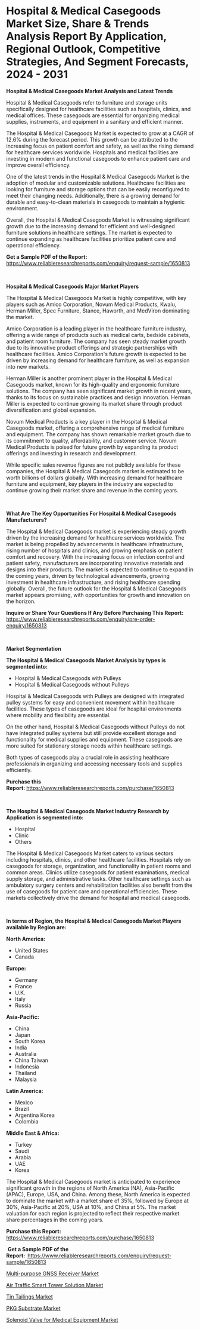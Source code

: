 <p><h1>Hospital & Medical Casegoods Market Size, Share & Trends Analysis Report By Application, Regional Outlook, Competitive Strategies, And Segment Forecasts, 2024 - 2031</h1></p><p><strong>Hospital & Medical Casegoods Market Analysis and Latest Trends</strong></p>
<p><p>Hospital & Medical Casegoods refer to furniture and storage units specifically designed for healthcare facilities such as hospitals, clinics, and medical offices. These casegoods are essential for organizing medical supplies, instruments, and equipment in a sanitary and efficient manner.</p><p>The Hospital & Medical Casegoods Market is expected to grow at a CAGR of 12.6% during the forecast period. This growth can be attributed to the increasing focus on patient comfort and safety, as well as the rising demand for healthcare services worldwide. Hospitals and medical facilities are investing in modern and functional casegoods to enhance patient care and improve overall efficiency.</p><p>One of the latest trends in the Hospital & Medical Casegoods Market is the adoption of modular and customizable solutions. Healthcare facilities are looking for furniture and storage options that can be easily reconfigured to meet their changing needs. Additionally, there is a growing demand for durable and easy-to-clean materials in casegoods to maintain a hygienic environment.</p><p>Overall, the Hospital & Medical Casegoods Market is witnessing significant growth due to the increasing demand for efficient and well-designed furniture solutions in healthcare settings. The market is expected to continue expanding as healthcare facilities prioritize patient care and operational efficiency.</p></p>
<p><strong>Get a Sample PDF of the Report:&nbsp;</strong> <a href="https://www.reliableresearchreports.com/enquiry/request-sample/1650813">https://www.reliableresearchreports.com/enquiry/request-sample/1650813</a></p>
<p>&nbsp;</p>
<p><strong>Hospital & Medical Casegoods Major Market Players</strong></p>
<p><p>The Hospital & Medical Casegoods Market is highly competitive, with key players such as Amico Corporation, Novum Medical Products, Kwalu, Herman Miller, Spec Furniture, Stance, Haworth, and MedViron dominating the market.</p><p>Amico Corporation is a leading player in the healthcare furniture industry, offering a wide range of products such as medical carts, bedside cabinets, and patient room furniture. The company has seen steady market growth due to its innovative product offerings and strategic partnerships with healthcare facilities. Amico Corporation's future growth is expected to be driven by increasing demand for healthcare furniture, as well as expansion into new markets.</p><p>Herman Miller is another prominent player in the Hospital & Medical Casegoods market, known for its high-quality and ergonomic furniture solutions. The company has seen significant market growth in recent years, thanks to its focus on sustainable practices and design innovation. Herman Miller is expected to continue growing its market share through product diversification and global expansion.</p><p>Novum Medical Products is a key player in the Hospital & Medical Casegoods market, offering a comprehensive range of medical furniture and equipment. The company has shown remarkable market growth due to its commitment to quality, affordability, and customer service. Novum Medical Products is poised for future growth by expanding its product offerings and investing in research and development.</p><p>While specific sales revenue figures are not publicly available for these companies, the Hospital & Medical Casegoods market is estimated to be worth billions of dollars globally. With increasing demand for healthcare furniture and equipment, key players in the industry are expected to continue growing their market share and revenue in the coming years.</p></p>
<p>&nbsp;</p>
<p><strong>What Are The Key Opportunities For Hospital & Medical Casegoods Manufacturers?</strong></p>
<p><p>The Hospital & Medical Casegoods market is experiencing steady growth driven by the increasing demand for healthcare services worldwide. The market is being propelled by advancements in healthcare infrastructure, rising number of hospitals and clinics, and growing emphasis on patient comfort and recovery. With the increasing focus on infection control and patient safety, manufacturers are incorporating innovative materials and designs into their products. The market is expected to continue to expand in the coming years, driven by technological advancements, growing investment in healthcare infrastructure, and rising healthcare spending globally. Overall, the future outlook for the Hospital & Medical Casegoods market appears promising, with opportunities for growth and innovation on the horizon.</p></p>
<p><strong>Inquire or Share Your Questions If Any Before Purchasing This Report:</strong> <a href="https://www.reliableresearchreports.com/enquiry/pre-order-enquiry/1650813">https://www.reliableresearchreports.com/enquiry/pre-order-enquiry/1650813</a></p>
<p>&nbsp;</p>
<p><strong>Market Segmentation</strong></p>
<p><strong>The Hospital & Medical Casegoods Market Analysis by types is segmented into:</strong></p>
<p><ul><li>Hospital & Medical Casegoods with Pulleys</li><li>Hospital & Medical Casegoods without Pulleys</li></ul></p>
<p><p>Hospital & Medical Casegoods with Pulleys are designed with integrated pulley systems for easy and convenient movement within healthcare facilities. These types of casegoods are ideal for hospital environments where mobility and flexibility are essential.</p><p>On the other hand, Hospital & Medical Casegoods without Pulleys do not have integrated pulley systems but still provide excellent storage and functionality for medical supplies and equipment. These casegoods are more suited for stationary storage needs within healthcare settings.</p><p>Both types of casegoods play a crucial role in assisting healthcare professionals in organizing and accessing necessary tools and supplies efficiently.</p></p>
<p><strong>Purchase this Report:&nbsp;</strong><a href="https://www.reliableresearchreports.com/purchase/1650813">https://www.reliableresearchreports.com/purchase/1650813</a></p>
<p>&nbsp;</p>
<p><strong>The Hospital & Medical Casegoods Market Industry Research by Application is segmented into:</strong></p>
<p><ul><li>Hospital</li><li>Clinic</li><li>Others</li></ul></p>
<p><p>The Hospital & Medical Casegoods Market caters to various sectors including hospitals, clinics, and other healthcare facilities. Hospitals rely on casegoods for storage, organization, and functionality in patient rooms and common areas. Clinics utilize casegoods for patient examinations, medical supply storage, and administrative tasks. Other healthcare settings such as ambulatory surgery centers and rehabilitation facilities also benefit from the use of casegoods for patient care and operational efficiencies. These markets collectively drive the demand for hospital and medical casegoods.</p></p>
<p>&nbsp;</p>
<p><strong>In terms of Region, the Hospital & Medical Casegoods Market Players available by Region are:</strong></p>
<p>
    <p> <strong> North America: </strong>
        <ul>
            <li>United States</li>
            <li>Canada</li>
        </ul>
        </p> 
    <p> <strong> Europe: </strong>
        <ul>
            <li>Germany</li>
            <li>France</li>
            <li>U.K.</li>
            <li>Italy</li>
            <li>Russia</li>
        </ul>
        </p> 
    <p> <strong> Asia-Pacific: </strong>
        <ul>
            <li>China</li>
            <li>Japan</li>
            <li>South Korea</li>
            <li>India</li>
            <li>Australia</li>
            <li>China Taiwan</li>
            <li>Indonesia</li>
            <li>Thailand</li>
            <li>Malaysia</li>
        </ul>
        </p> 
    <p> <strong> Latin America: </strong>
        <ul>
            <li>Mexico</li>
            <li>Brazil</li>
            <li>Argentina Korea</li>
            <li>Colombia</li>
        </ul>
        </p> 
    <p> <strong> Middle East & Africa: </strong>
        <ul>
            <li>Turkey</li>
            <li>Saudi</li>
            <li>Arabia</li>
            <li>UAE</li>
            <li>Korea</li>
        </ul>
    </p>
    </p>
<p><p>The Hospital & Medical Casegoods market is anticipated to experience significant growth in the regions of North America (NA), Asia-Pacific (APAC), Europe, USA, and China. Among these, North America is expected to dominate the market with a market share of 35%, followed by Europe at 30%, Asia-Pacific at 20%, USA at 10%, and China at 5%. The market valuation for each region is projected to reflect their respective market share percentages in the coming years.</p></p>
<p><strong>Purchase this Report: </strong><a href="https://www.reliableresearchreports.com/purchase/1650813">https://www.reliableresearchreports.com/purchase/1650813</a></p>
<p>&nbsp;<strong>Get a Sample PDF of the Report:&nbsp;&nbsp;</strong><a href="https://www.reliableresearchreports.com/enquiry/request-sample/1650813">https://www.reliableresearchreports.com/enquiry/request-sample/1650813</a></p>
<p><strong></strong></p>
<p><p><a href="https://github.com/FassouRP/Market-Research-Report-List-3/blob/main/multi-purpose-gnss-receiver-market.md">Multi-purpose GNSS Receiver Market</a></p><p><a href="https://github.com/rahu1506/Market-Research-Report-List-3/blob/main/air-traffic-smart-tower-solution-market.md">Air Traffic Smart Tower Solution Market</a></p><p><a href="https://issuu.com/reportprime-2/docs/tin-tailings-market-size-2030.pptx">Tin Tailings Market</a></p><p><a href="https://issuu.com/reportprime-2/docs/pkg-substrate-market-size-2030.pptx">PKG Substrate Market</a></p><p><a href="https://medium.com/@katlynbauch/solenoid-valve-for-medical-equipment-market-size-and-market-trends-complete-industry-overview-4931ebdc3705">Solenoid Valve for Medical Equipment Market</a></p></p>